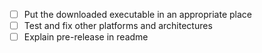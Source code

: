 - [ ] Put the downloaded executable in an appropriate place
- [ ] Test and fix other platforms and architectures
- [ ] Explain pre-release in readme
